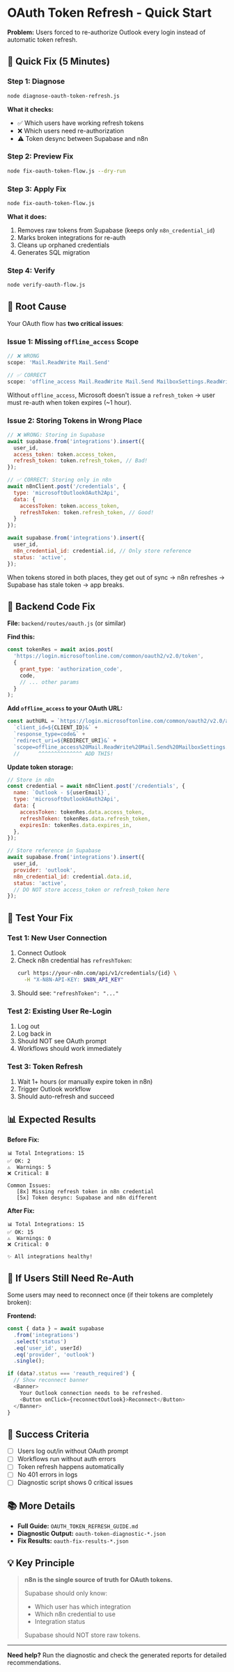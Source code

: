 # OAuth Token Refresh - Quick Start

**Problem:** Users forced to re-authorize Outlook every login instead of automatic token refresh.

## 🚀 Quick Fix (5 Minutes)

### Step 1: Diagnose
```bash
node diagnose-oauth-token-refresh.js
```

**What it checks:**
- ✅ Which users have working refresh tokens
- ❌ Which users need re-authorization
- ⚠️ Token desync between Supabase and n8n

### Step 2: Preview Fix
```bash
node fix-oauth-token-flow.js --dry-run
```

### Step 3: Apply Fix
```bash
node fix-oauth-token-flow.js
```

**What it does:**
1. Removes raw tokens from Supabase (keeps only `n8n_credential_id`)
2. Marks broken integrations for re-auth
3. Cleans up orphaned credentials
4. Generates SQL migration

### Step 4: Verify
```bash
node verify-oauth-flow.js
```

## 🔧 Root Cause

Your OAuth flow has **two critical issues**:

### Issue 1: Missing `offline_access` Scope
```javascript
// ❌ WRONG
scope: 'Mail.ReadWrite Mail.Send'

// ✅ CORRECT
scope: 'offline_access Mail.ReadWrite Mail.Send MailboxSettings.ReadWrite'
```

Without `offline_access`, Microsoft doesn't issue a `refresh_token` → user must re-auth when token expires (~1 hour).

### Issue 2: Storing Tokens in Wrong Place
```javascript
// ❌ WRONG: Storing in Supabase
await supabase.from('integrations').insert({
  user_id,
  access_token: token.access_token,
  refresh_token: token.refresh_token, // Bad!
});

// ✅ CORRECT: Storing only in n8n
await n8nClient.post('/credentials', {
  type: 'microsoftOutlookOAuth2Api',
  data: {
    accessToken: token.access_token,
    refreshToken: token.refresh_token, // Good!
  }
});

await supabase.from('integrations').insert({
  user_id,
  n8n_credential_id: credential.id, // Only store reference
  status: 'active',
});
```

When tokens stored in both places, they get out of sync → n8n refreshes → Supabase has stale token → app breaks.

## 📝 Backend Code Fix

**File:** `backend/routes/oauth.js` (or similar)

**Find this:**
```javascript
const tokenRes = await axios.post(
  'https://login.microsoftonline.com/common/oauth2/v2.0/token',
  {
    grant_type: 'authorization_code',
    code,
    // ... other params
  }
);
```

**Add `offline_access` to your OAuth URL:**
```javascript
const authURL = `https://login.microsoftonline.com/common/oauth2/v2.0/authorize?` +
  `client_id=${CLIENT_ID}&` +
  `response_type=code&` +
  `redirect_uri=${REDIRECT_URI}&` +
  `scope=offline_access%20Mail.ReadWrite%20Mail.Send%20MailboxSettings.ReadWrite`;
  //      ^^^^^^^^^^^^^^ ADD THIS!
```

**Update token storage:**
```javascript
// Store in n8n
const credential = await n8nClient.post('/credentials', {
  name: `Outlook - ${userEmail}`,
  type: 'microsoftOutlookOAuth2Api',
  data: {
    accessToken: tokenRes.data.access_token,
    refreshToken: tokenRes.data.refresh_token,
    expiresIn: tokenRes.data.expires_in,
  },
});

// Store reference in Supabase
await supabase.from('integrations').insert({
  user_id,
  provider: 'outlook',
  n8n_credential_id: credential.data.id,
  status: 'active',
  // DO NOT store access_token or refresh_token here
});
```

## 🧪 Test Your Fix

### Test 1: New User Connection
1. Connect Outlook
2. Check n8n credential has `refreshToken`:
   ```bash
   curl https://your-n8n.com/api/v1/credentials/{id} \
     -H "X-N8N-API-KEY: $N8N_API_KEY"
   ```
3. Should see: `"refreshToken": "..."`

### Test 2: Existing User Re-Login
1. Log out
2. Log back in
3. Should NOT see OAuth prompt
4. Workflows should work immediately

### Test 3: Token Refresh
1. Wait 1+ hours (or manually expire token in n8n)
2. Trigger Outlook workflow
3. Should auto-refresh and succeed

## 📊 Expected Results

**Before Fix:**
```
📊 Total Integrations: 15
✅ OK: 2
⚠️  Warnings: 5
❌ Critical: 8

Common Issues:
   [8x] Missing refresh token in n8n credential
   [5x] Token desync: Supabase and n8n different
```

**After Fix:**
```
📊 Total Integrations: 15
✅ OK: 15
⚠️  Warnings: 0
❌ Critical: 0

✨ All integrations healthy!
```

## 🚨 If Users Still Need Re-Auth

Some users may need to reconnect once (if their tokens are completely broken):

**Frontend:**
```javascript
const { data } = await supabase
  .from('integrations')
  .select('status')
  .eq('user_id', userId)
  .eq('provider', 'outlook')
  .single();

if (data?.status === 'reauth_required') {
  // Show reconnect banner
  <Banner>
    Your Outlook connection needs to be refreshed.
    <Button onClick={reconnectOutlook}>Reconnect</Button>
  </Banner>
}
```

## 🎯 Success Criteria

- [ ] Users log out/in without OAuth prompt
- [ ] Workflows run without auth errors
- [ ] Token refresh happens automatically
- [ ] No 401 errors in logs
- [ ] Diagnostic script shows 0 critical issues

## 📚 More Details

- **Full Guide:** `OAUTH_TOKEN_REFRESH_GUIDE.md`
- **Diagnostic Output:** `oauth-token-diagnostic-*.json`
- **Fix Results:** `oauth-fix-results-*.json`

## 💡 Key Principle

> **n8n is the single source of truth for OAuth tokens.**
> 
> Supabase should only know:
> - Which user has which integration
> - Which n8n credential to use
> - Integration status
>
> Supabase should NOT store raw tokens.

---

**Need help?** Run the diagnostic and check the generated reports for detailed recommendations.


